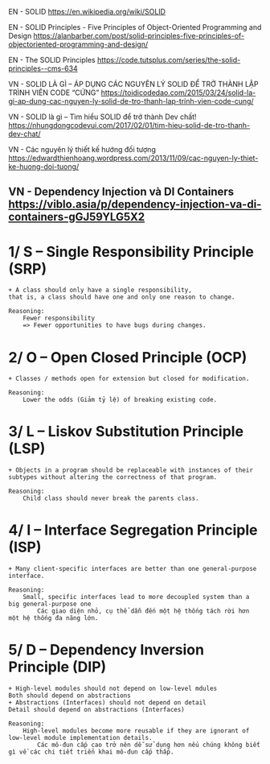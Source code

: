 EN - SOLID
    https://en.wikipedia.org/wiki/SOLID

EN - SOLID Principles - Five Principles of Object-Oriented Programming and Design
    https://alanbarber.com/post/solid-principles-five-principles-of-objectoriented-programming-and-design/

EN - The SOLID Principles
    https://code.tutsplus.com/series/the-solid-principles--cms-634

VN - SOLID LÀ GÌ – ÁP DỤNG CÁC NGUYÊN LÝ SOLID ĐỂ TRỞ THÀNH LẬP TRÌNH VIÊN CODE “CỨNG”
    https://toidicodedao.com/2015/03/24/solid-la-gi-ap-dung-cac-nguyen-ly-solid-de-tro-thanh-lap-trinh-vien-code-cung/

VN - SOLID là gì – Tìm hiểu SOLID để trở thành Dev chất!
    https://nhungdongcodevui.com/2017/02/01/tim-hieu-solid-de-tro-thanh-dev-chat/

VN - Các nguyên lý thiết kế hướng đối tượng
    https://edwardthienhoang.wordpress.com/2013/11/09/cac-nguyen-ly-thiet-ke-huong-doi-tuong/

VN - Dependency Injection và DI Containers
    https://viblo.asia/p/dependency-injection-va-di-containers-gGJ59YLG5X2
---------------------------------------------

# 1/ S – Single Responsibility Principle (SRP)
    + A class should only have a single responsibility,
    that is, a class should have one and only one reason to change.

    Reasoning:
        Fewer responsibility
        => Fewer opportunities to have bugs during changes.

# 2/ O – Open Closed Principle (OCP)
    + Classes / methods open for extension but closed for modification.

    Reasoning:
        Lower the odds (Giảm tỷ lệ) of breaking existing code.

# 3/ L – Liskov Substitution Principle (LSP)
    + Objects in a program should be replaceable with instances of their subtypes without altering the correctness of that program.

    Reasoning:
        Child class should never break the parents class.

# 4/ I – Interface Segregation Principle (ISP)
    + Many client-specific interfaces are better than one general-purpose interface.

    Reasoning:
        Small, specific interfaces lead to more decoupled system than a big general-purpose one
            Các giao diện nhỏ, cụ thể dẫn đến một hệ thống tách rời hơn một hệ thống đa năng lớn.

# 5/ D – Dependency Inversion Principle (DIP)
    + High-level modules should not depend on low-level mdules
    Both should depend on abstractions
    + Abstractions (Interfaces) should not depend on detail
    Detail should depend on abstractions (Interfaces)

    Reasoning:
        High-level modules become more reusable if they are ignorant of low-level module implementation details.
            Các mô-đun cấp cao trở nên dễ sử dụng hơn nếu chúng không biết gì về các chi tiết triển khai mô-đun cấp thấp.
